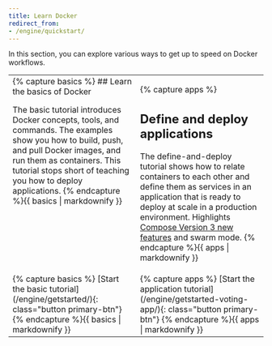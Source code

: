 ```yaml
---
title: Learn Docker
redirect_from:
- /engine/quickstart/
---
```


In this section, you can explore various ways to get up to speed on
Docker workflows.

<table>
<tr valign="top">
<td width="50%">
{% capture basics %}
## Learn the basics of Docker

The basic tutorial introduces Docker concepts, tools, and commands. The examples show you how to build, push,
and pull Docker images, and run them as containers. This
tutorial stops short of teaching you how to deploy applications.
{% endcapture %}{{ basics | markdownify }}
</td>
<td width="50%">

{% capture apps %}
## Define and deploy applications

The define-and-deploy tutorial shows how to relate
containers to each other and define them as services in an application that is ready to deploy at scale in a
production environment. Highlights [Compose Version 3 new features](/engine/getstarted-voting-app/index.md#compose-version-3-features-and-compatibility) and swarm mode.
{% endcapture %}{{ apps | markdownify }}

</td></tr>

<tr valign="top">
<td width="50%">
{% capture basics %}
[Start the basic tutorial](/engine/getstarted/){: class="button primary-btn"}
{% endcapture %}{{ basics | markdownify }}
</td>
<td width="50%">
{% capture apps %}
[Start the application tutorial](/engine/getstarted-voting-app/){: class="button primary-btn"}
{% endcapture %}{{ apps | markdownify }}
</td>
</tr>
</table>

